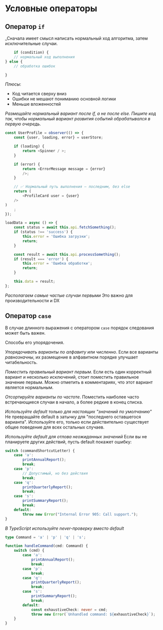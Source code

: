 # Условные операторы

## Оператор `if`

_Сначала имеет смысл написать нормальный ход алгоритма, затем исключительные случаи.

```typescript
    if (condition) {
    // нормальный ход выполнения
} else {
    // обработка ошибок

}
```

*Плюсы*:

- Код читается сверху вниз
- Ошибки не мешают пониманию основной логики
- Меньше вложенностей

_Размещайте нормальный вариант после if, а не после else. Пишите код так, чтобы нормальный вариант развития событий
обрабатывался в первую очередь._

```typescript
const UserProfile = observer(() => {
    const {user, loading, error} = userStore;

    if (loading) {
        return <Spinner / >;
    }

    if (error) {
        return <ErrorMessage message = {error}
        />;
    }

    // ✅ Нормальный путь выполнения — последним, без else
    return (
        <ProfileCard user = {user}
    />
)
    ;
});
```

```typescript
loadData = async () => {
    const status = await this.api.fetchSomething();
    if (status !== 'success') {
        this.error = 'Ошибка загрузки';
        return;
    }

    const result = await this.api.processSomething();
    if (result === 'error') {
        this.error = 'Ошибка обработки';
        return;
    }

    this.data = result;
};
```

_Располагаем самые частые случаи первыми_
Это важно для производительности и DX

## Оператор `case`

В случае длинного выражения с оператором `case` порядок следования может быть важен.

Способы его упорядочения.

_Упорядочивать варианты по алфавиту или численно_.
Если все варианты _равнозначны_, их размещение в алфавитном порядке улучшает читабельность.

_Поместить правильный вариант первым_.
Если есть один корректный вариант и несколько исключений, стоит поместить правильное значение первым.
Можно отметить в комментариях, что этот вариант является нормальным.

_Отсортируйте варианты по частоте_.
Поместить наиболее часто встречающиеся случаи в начало, а более редкие в конец списка.

_Используйте default только для настоящих "значений по умолчанию"_
Не превращайте default в затычку для "последнего оставшегося варианта".
Используйте его, только если действительно существует общее поведение для всех остальных случаев.

_Используйте default для отлова неожиданных значений_
Если вы не планируете других действий, пусть default покажет ошибку:

```typescript
switch (commandShortcutLetter) {
    case 'a':
        printAnnualReport();
        break;
    case 'p':
        // Допустимый, но без действия
        break;
    case 'q':
        printQuarterlyReport();
        break;
    case 's':
        printSummaryReport();
        break;
    default:
        throw new Error("Internal Error 905: Call support.");
}

```
_В TypeScript используйте never-проверку вместо default_
```typescript
type Command = 'a' | 'p' | 'q' | 's';

function handleCommand(cmd: Command) {
    switch (cmd) {
        case 'a':
            printAnnualReport();
            break;
        case 'p':
            break;
        case 'q':
            printQuarterlyReport();
            break;
        case 's':
            printSummaryReport();
            break;
        default:
            const exhaustiveCheck: never = cmd;
            throw new Error(`Unhandled command: ${exhaustiveCheck}`);
    }
}
```